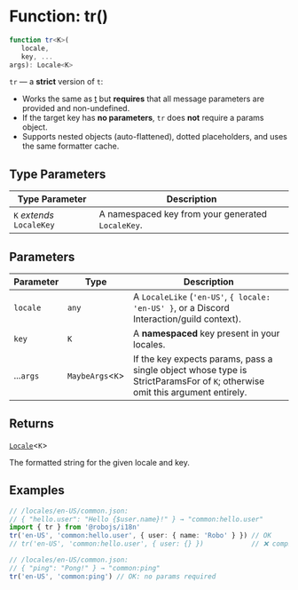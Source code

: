# Function: tr()

```ts
function tr<K>(
   locale, 
   key, ...
args): Locale<K>
```

`tr` — a **strict** version of `t`:
- Works the same as [t](Function.t.md) but **requires** that all message parameters are provided and non-undefined.
- If the target key has **no parameters**, `tr` does **not** require a params object.
- Supports nested objects (auto-flattened), dotted placeholders, and uses the same formatter cache.

## Type Parameters

| Type Parameter | Description |
| ------ | ------ |
| `K` *extends* `LocaleKey` | A namespaced key from your generated `LocaleKey`. |

## Parameters

| Parameter | Type | Description |
| ------ | ------ | ------ |
| `locale` | `any` | A `LocaleLike` (`'en-US'`, `{ locale: 'en-US' }`, or a Discord Interaction/guild context). |
| `key` | `K` | A **namespaced** key present in your locales. |
| ...`args` | `MaybeArgs`\<`K`\> | If the key expects params, pass a single object whose type is StrictParamsFor of `K`; otherwise omit this argument entirely. |

## Returns

[`Locale`](Variable.Locale.md)\<`K`\>

The formatted string for the given locale and key.

## Examples

```ts
// /locales/en-US/common.json:
// { "hello.user": "Hello {$user.name}!" } → "common:hello.user"
import { tr } from '@robojs/i18n'
tr('en-US', 'common:hello.user', { user: { name: 'Robo' } }) // OK
// tr('en-US', 'common:hello.user', { user: {} })            // ❌ compile-time error
```

```ts
// /locales/en-US/common.json:
// { "ping": "Pong!" } → "common:ping"
tr('en-US', 'common:ping') // OK: no params required
```
